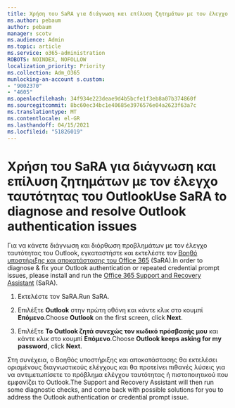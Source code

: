 ```yaml
---
title: Χρήση του SaRA για διάγνωση και επίλυση ζητημάτων με τον έλεγχο ταυτότητας του Outlook
ms.author: pebaum
author: pebaum
manager: scotv
ms.audience: Admin
ms.topic: article
ms.service: o365-administration
ROBOTS: NOINDEX, NOFOLLOW
localization_priority: Priority
ms.collection: Adm_O365
munlocking-an-account s.custom:
- "9002370"
- "4605"
ms.openlocfilehash: 34f934e223deae9d4b5bcfe1f3eb8a07b374860f
ms.sourcegitcommit: 8bc60ec34bc1e40685e3976576e04a2623f63a7c
ms.translationtype: MT
ms.contentlocale: el-GR
ms.lasthandoff: 04/15/2021
ms.locfileid: "51826019"
---
```

# <a name="use-sara-to-diagnose-and-resolve-outlook-authentication-issues"></a><span data-ttu-id="3bafa-102">Χρήση του SaRA για διάγνωση και επίλυση ζητημάτων με τον έλεγχο ταυτότητας του Outlook</span><span class="sxs-lookup"><span data-stu-id="3bafa-102">Use SaRA to diagnose and resolve Outlook authentication issues</span></span>

<span data-ttu-id="3bafa-103">Για να κάνετε διάγνωση και διόρθωση προβλημάτων με τον έλεγχο ταυτότητας του Outlook, εγκαταστήστε και εκτελέστε τον [Βοηθό υποστήριξης και αποκατάστασης του Office 365](https://diagnostics.office.com/#/) (SaRA).</span><span class="sxs-lookup"><span data-stu-id="3bafa-103">In order to diagnose & fix your Outlook authentication or repeated credential prompt issues, please install and run the [Office 365 Support and Recovery Assistant](https://diagnostics.office.com/#/) (SaRA).</span></span>

1. <span data-ttu-id="3bafa-104">Εκτελέστε τον SaRA.</span><span class="sxs-lookup"><span data-stu-id="3bafa-104">Run SaRA.</span></span>

2. <span data-ttu-id="3bafa-105">Επιλέξτε **Outlook** στην πρώτη οθόνη και κάντε κλικ στο κουμπί **Επόμενο**.</span><span class="sxs-lookup"><span data-stu-id="3bafa-105">Choose **Outlook** on the first screen, click **Next**.</span></span>

3. <span data-ttu-id="3bafa-106">Επιλέξτε **Το Outlook ζητά συνεχώς τον κωδικό πρόσβασής μου** και κάντε κλικ στο κουμπί **Επόμενο**.</span><span class="sxs-lookup"><span data-stu-id="3bafa-106">Choose **Outlook keeps asking for my password**, click **Next**.</span></span>

<span data-ttu-id="3bafa-107">Στη συνέχεια, ο Βοηθός υποστήριξης και αποκατάστασης θα εκτελέσει ορισμένους διαγνωστικούς ελέγχους και θα προτείνει πιθανές λύσεις για να αντιμετωπίσετε το πρόβλημα ελέγχου ταυτότητας ή πιστοποιητικού που εμφανίζει το Outlook.</span><span class="sxs-lookup"><span data-stu-id="3bafa-107">The Support and Recovery Assistant will then run some diagnostic checks, and come back with possible solutions for you to address the Outlook authentication or credential prompt issue.</span></span>
